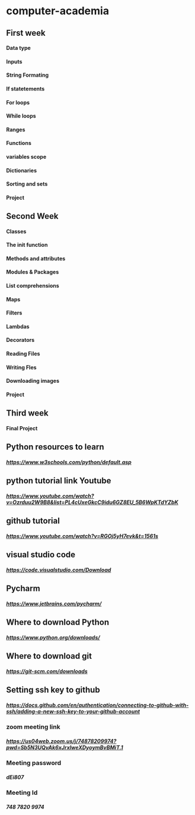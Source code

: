 # computer-academia

## First week
#### Data type 
#### Inputs
#### String Formating
#### If statetements
#### For loops
#### While loops
#### Ranges 
#### Functions 
#### variables scope
#### Dictionaries
#### Sorting and sets 
#### Project

## Second Week
#### Classes
#### The init function
#### Methods and attributes
#### Modules & Packages 
#### List comprehensions
#### Maps
#### Filters
#### Lambdas
#### Decorators
#### Reading Files
#### Writing Fles
#### Downloading images
#### Project

## Third week 
#### Final Project

## Python resources to learn
##### https://www.w3schools.com/python/default.asp

## python tutorial link Youtube
##### https://www.youtube.com/watch?v=Ozrduu2W9B8&list=PL4cUxeGkcC9idu6GZ8EU_5B6WpKTdYZbK

## github tutorial 
##### https://www.youtube.com/watch?v=RGOj5yH7evk&t=1561s

## visual studio code 
##### https://code.visualstudio.com/Download

## Pycharm 
##### https://www.jetbrains.com/pycharm/ 

## Where to download Python 
##### https://www.python.org/downloads/

## Where to download git
##### https://git-scm.com/downloads

## Setting ssh key to github
##### https://docs.github.com/en/authentication/connecting-to-github-with-ssh/adding-a-new-ssh-key-to-your-github-account

### zoom meeting link
##### https://us04web.zoom.us/j/74878209974?pwd=Sb5N3UQvAk6xJrxlweXDyoymBvBMiT.1 

### Meeting password 
##### dEi807

### Meeting Id 
##### 748 7820 9974 